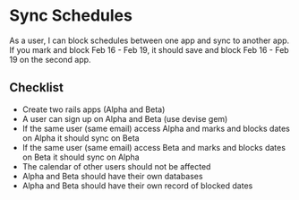 # Sync Schedules 

As a user, I can block schedules between one app and sync to another app.
If you mark and block Feb 16 - Feb 19, it should save and block Feb 16 - Feb 19 on the second app.

## Checklist

- Create two rails apps (Alpha and Beta)
- A user can sign up on Alpha and Beta (use devise gem)
- If the same user (same email) access Alpha and marks and blocks dates on Alpha it should sync on Beta
- If the same user (same email) access Beta and marks and blocks dates on Beta it should sync on Alpha
- The calendar of other users should not be affected
- Alpha and Beta should have their own databases
- Alpha and Beta should have their own record of blocked dates